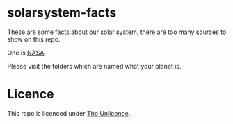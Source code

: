 # solarsystem-facts

These are some facts about our solar system, there are too many sources to show on this repo.

One is [NASA](https://nasa.gov).

Please visit the folders which are named what your planet is.


# Licence

This repo is licenced under [The Unlicence](LICENCE).
